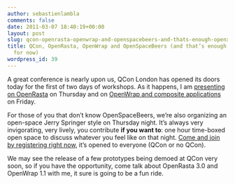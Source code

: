 ```yaml
---
author: sebastienlambla
comments: false
date: 2011-03-07 18:40:19+00:00
layout: post
slug: qcon-openrasta-openwrap-and-openspacebeers-and-thats-enough-openxxx-things-for-now
title: QCon, OpenRasta, OpenWrap and OpenSpaceBeers (and that’s enough OpenXxx things
  for now)
wordpress_id: 39
---
```


A great conference is nearly upon us, QCon London has opened its doors today for the first of two days of workshops. As it happens, I am [presenting on OpenRasta](http://qconlondon.com/london-2011/presentation/Building+a+ReSTful+architecture+on+.net+with+OpenRasta) on Thursday and on [OpenWrap and composite applications](http://qconlondon.com/london-2011/presentation/Building+composite+applications+in+a+package-managed+world) on Friday.

For those of you that don’t know OpenSpaceBeers, we’re also organizing an open-space Jerry Springer style on Thursday night. It’s always very invigorating, very lively, you contribute **if you want to**: one hour time-boxed open space to discuss whatever you feel like on that night. [Come and join by registering right now](https://secure.trifork.com/london-2011/freeevent/register.jsp?eventOID=3029), it’s opened to everyone (QCon or no QCon).

We may see the release of a few prototypes being demoed at QCon very soon, so if you have the opportunity, come talk about OpenRasta 3.0 and OpenWrap 1.1 with me, it sure is going to be a fun ride.
